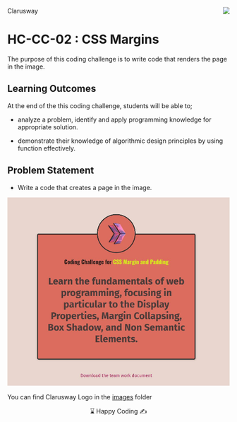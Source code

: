 <p>Clarusway<img align="right"
  src="https://secure.meetupstatic.com/photos/event/3/1/b/9/600_488352729.jpeg"  width="15px"></p>

# HC-CC-02 : CSS Margins

The purpose of this coding challenge is to write code that renders the page in the image.

## Learning Outcomes

At the end of the this coding challenge, students will be able to;

- analyze a problem, identify and apply programming knowledge for appropriate solution.

- demonstrate their knowledge of algorithmic design principles by using function effectively.

## Problem Statement

- Write a code that creates a page in the image.

![CSS Margin](./sample.jpg)

You can find Clarusway Logo in the [images](./images/) folder

<center> ⌛ Happy Coding  ✍ </center>

